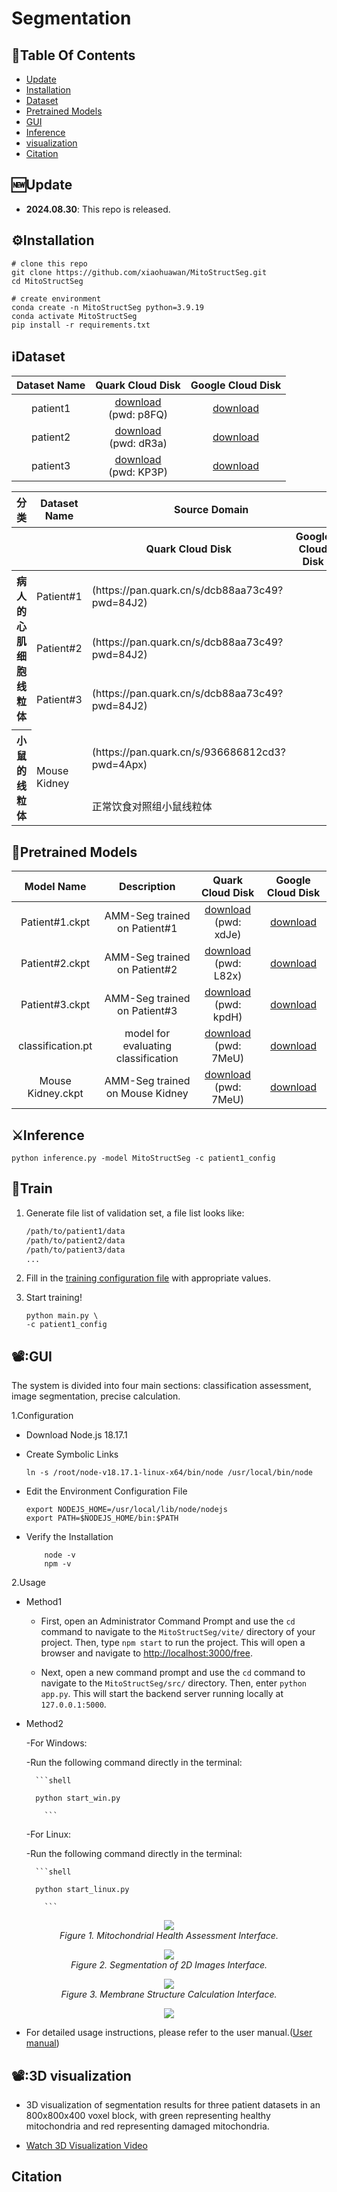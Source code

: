 # Segmentation 

## :book:Table Of Contents

- [Update](#update)
- [Installation](#installation)
- [Dataset](#segmentation_data)
- [Pretrained Models](#pretrained_models)
- [GUI](#Usage)
- [Inference](#inference)
- [visualization](#visualization)
- [Citation](#Citation)

## <a name="update"></a>:new:Update

- **2024.08.30**: This repo is released.

## <a name="installation"></a>:gear:Installation

```shell
# clone this repo
git clone https://github.com/xiaohuawan/MitoStructSeg.git
cd MitoStructSeg

# create environment
conda create -n MitoStructSeg python=3.9.19
conda activate MitoStructSeg
pip install -r requirements.txt
```

## <a name="segmentation_data"></a>ℹ️Dataset

| Dataset Name | Quark Cloud Disk | Google Cloud Disk |
| :---------: | :----------: | :----------: |
| patient1 | [download](https://pan.quark.cn/s/a42ead7affe3)<br>(pwd: p8FQ) | [download](https://drive.google.com/drive/folders/1bPkDxMU8nW0xIE1LyLdTCyvABHjfkNHq?usp=drive_link) | 
| patient2 | [download](https://pan.quark.cn/s/88b45e11fc11)<br>(pwd: dR3a) | [download](https://drive.google.com/drive/folders/1t5eYnyOY06gwRo-xQdVn-rOXE_P-K4N4?usp=drive_link) |
| patient3 | [download](https://pan.quark.cn/s/0153311a7b18)<br>(pwd: KP3P) | [download](https://drive.google.com/drive/folders/1zyUfF5EDRAMEm78bgWoQHL31krvavqC6?usp=drive_link) |



<table class="table-auto w-full border-collapse">
  <!-- 表头 -->
  <thead>
    <tr class="bg-gray-100">
      <th class="border px-4 py-2 text-left font-bold">分类</th>
      <th class="border px-4 py-2 text-left font-bold">Dataset Name</th>
      <th colspan="2" class="border px-4 py-2 text-center font-bold">Source Domain</th>
      <th colspan="2" class="border px-4 py-2 text-center font-bold">Target Domain</th>
      <th colspan="2" class="border px-4 py-2 text-center font-bold">Validation</th>
    </tr>
    <tr class="bg-gray-100">
      <th class="border px-4 py-2 text-left font-bold"></th>
      <th class="border px-4 py-2 text-left font-bold"></th>
      <th class="border px-4 py-2 text-center font-bold">Quark Cloud Disk</th>
      <th class="border px-4 py-2 text-center font-bold">Google Cloud Disk</th>
      <th class="border px-4 py-2 text-center font-bold">Quark Cloud Disk</th>
      <th class="border px-4 py-2 text-center font-bold">Google Cloud Disk</th>
      <th class="border px-4 py-2 text-center font-bold">Quark Cloud Disk</th>
      <th class="border px-4 py-2 text-center font-bold">Google Cloud Disk</th>
    </tr>
  </thead>
  <!-- 表格内容 -->
  <tbody>
    <!-- 病人的心肌细胞线粒体 -->
    <tr>
      <th rowspan="3" class="border px-4 py-2 bg-blue-50 font-bold text-center">病人的心肌细胞线粒体</th>
      <td class="border px-4 py-2 font-bold">Patient#1</td>
      <td class="border px-4 py-2">(https://pan.quark.cn/s/dcb88aa73c49?pwd=84J2)</td>
      <td class="border px-4 py-2 text-center">
        <a href="#" class="text-blue-600 hover:underline mr-2"><i class="fa fa-cloud"></i></a>
        <a href="#" class="text-red-600 hover:underline"><i class="fa fa-google"></i></a>
      </td>
      <td class="border px-4 py-2">(https://pan.quark.cn/s/056b849eb0c2?pwd=8Thb)</td>
      <td class="border px-4 py-2 text-center">
        <a href="#" class="text-blue-600 hover:underline mr-2"><i class="fa fa-cloud"></i></a>
        <a href="#" class="text-red-600 hover:underline"><i class="fa fa-google"></i></a>
      </td>
      <td class="border px-4 py-2">(https://pan.quark.cn/s/60d56940b661?pwd=yZDD)</td>
      <td class="border px-4 py-2 text-center">
        <a href="#" class="text-blue-600 hover:underline mr-2"><i class="fa fa-cloud"></i></a>
        <a href="#" class="text-red-600 hover:underline"><i class="fa fa-google"></i></a>
      </td>
    </tr>
    <tr>
      <td class="border px-4 py-2 font-bold">Patient#2</td>
      <td class="border px-4 py-2">(https://pan.quark.cn/s/dcb88aa73c49?pwd=84J2)</td>
      <td class="border px-4 py-2 text-center">
        <a href="#" class="text-blue-600 hover:underline mr-2"><i class="fa fa-cloud"></i></a>
        <a href="#" class="text-red-600 hover:underline"><i class="fa fa-google"></i></a>
      </td>
      <td class="border px-4 py-2">(https://pan.quark.cn/s/312f08d717b8?pwd=kpUc)</td>
      <td class="border px-4 py-2 text-center">
        <a href="#" class="text-blue-600 hover:underline mr-2"><i class="fa fa-cloud"></i></a>
        <a href="#" class="text-red-600 hover:underline"><i class="fa fa-google"></i></a>
      </td>
      <td class="border px-4 py-2">(https://pan.quark.cn/s/419da953dd64?pwd=1ZyX)</td>
      <td class="border px-4 py-2 text-center">
        <a href="#" class="text-blue-600 hover:underline mr-2"><i class="fa fa-cloud"></i></a>
        <a href="#" class="text-red-600 hover:underline"><i class="fa fa-google"></i></a>
      </td>
    </tr>
    <tr>
      <td class="border px-4 py-2 font-bold">Patient#3</td>
      <td class="border px-4 py-2">(https://pan.quark.cn/s/dcb88aa73c49?pwd=84J2)</td>
      <td class="border px-4 py-2 text-center">
        <a href="#" class="text-blue-600 hover:underline mr-2"><i class="fa fa-cloud"></i></a>
        <a href="#" class="text-red-600 hover:underline"><i class="fa fa-google"></i></a>
      </td>
      <td class="border px-4 py-2">(https://pan.quark.cn/s/60d56940b661?pwd=yZDD)</td>
      <td class="border px-4 py-2 text-center">
        <a href="#" class="text-blue-600 hover:underline mr-2"><i class="fa fa-cloud"></i></a>
        <a href="#" class="text-red-600 hover:underline"><i class="fa fa-google"></i></a>
      </td>
      <td class="border px-4 py-2">(https://pan.quark.cn/s/128e56a52b63?pwd=vAsu)</td>
      <td class="border px-4 py-2 text-center">
        <a href="#" class="text-blue-600 hover:underline mr-2"><i class="fa fa-cloud"></i></a>
        <a href="#" class="text-red-600 hover:underline"><i class="fa fa-google"></i></a>
      </td>
    </tr>
    <!-- 分隔线 -->
    <tr>
      <td colspan="8" class="border-t-2 border-gray-300"></td>
    </tr>
    <!-- 小鼠的线粒体 -->
    <tr>
      <th rowspan="2" class="border px-4 py-2 bg-green-50 font-bold text-center">小鼠的线粒体</th>
      <td rowspan="2" class="border px-4 py-2 font-bold">Mouse Kidney</td>
      <td class="border px-4 py-2">(https://pan.quark.cn/s/936686812cd3?pwd=4Apx)</td>
      <td class="border px-4 py-2 text-center">
        <a href="#" class="text-blue-600 hover:underline mr-2"><i class="fa fa-cloud"></i></a>
        <a href="#" class="text-red-600 hover:underline"><i class="fa fa-google"></i></a>
      </td>
      <td class="border px-4 py-2">(https://pan.quark.cn/s/c224765868e6?pwd=H6Kq)</td>
      <td class="border px-4 py-2 text-center">
        <a href="#" class="text-blue-600 hover:underline mr-2"><i class="fa fa-cloud"></i></a>
        <a href="#" class="text-red-600 hover:underline"><i class="fa fa-google"></i></a>
      </td>
      <td class="border px-4 py-2">(https://pan.quark.cn/s/2e1b809916f8?pwd=TgmZ)</td>
      <td class="border px-4 py-2 text-center">
        <a href="#" class="text-blue-600 hover:underline mr-2"><i class="fa fa-cloud"></i></a>
        <a href="#" class="text-red-600 hover:underline"><i class="fa fa-google"></i></a>
      </td>
    </tr>
    <tr>
      <td class="border px-4 py-2">正常饮食对照组小鼠线粒体</td>
      <td class="border px-4 py-2 text-center">
        <a href="#" class="text-blue-600 hover:underline mr-2"><i class="fa fa-cloud"></i></a>
        <a href="#" class="text-red-600 hover:underline"><i class="fa fa-google"></i></a>
      </td>
      <td class="border px-4 py-2">高脂饮食诱导的代谢应激模型</td>
      <td class="border px-4 py-2 text-center">
        <a href="#" class="text-blue-600 hover:underline mr-2"><i class="fa fa-cloud"></i></a>
        <a href="#" class="text-red-600 hover:underline"><i class="fa fa-google"></i></a>
      </td>
      <td class="border px-4 py-2">野生型小鼠验证基因表达差异</td>
      <td class="border px-4 py-2 text-center">
        <a href="#" class="text-blue-600 hover:underline mr-2"><i class="fa fa-cloud"></i></a>
        <a href="#" class="text-red-600 hover:underline"><i class="fa fa-google"></i></a>
      </td>
    </tr>
  </tbody>
</table>



## <a name="pretrained_models"></a>:dna:Pretrained Models

| Model Name | Description |  Quark Cloud Disk | Google Cloud Disk |  
| :---------: | :----------: | :----------: | :----------: |
| Patient#1.ckpt | AMM-Seg trained on Patient#1  | [download](https://pan.quark.cn/s/5f233e1f1c78)<br>(pwd: xdJe) | [download](https://drive.google.com/file/d/1qtjoYP_fgBqAlzwT7f4V4NSbFhfkoHaS/view?usp=drive_link) |
| Patient#2.ckpt | AMM-Seg trained on Patient#2 | [download](https://pan.quark.cn/s/273efdbd0429)<br>(pwd: L82x) | [download](https://drive.google.com/file/d/1vyqp5L1Xc1s7IMkUx58HNsmvt67TJ5Zt/view?usp=drive_link) |
| Patient#3.ckpt | AMM-Seg trained on Patient#3 | [download](https://pan.quark.cn/s/b00e1a8fc24e)<br>(pwd: kpdH) | [download](https://drive.google.com/file/d/1f5-q3rx9PDeAmgErk4YMnRopuq4pHJif/view?usp=drive_link) |
| classification.pt | model for evaluating classification | [download](https://pan.quark.cn/s/0ae19c46bb04)<br>(pwd: 7MeU) | [download](https://drive.google.com/file/d/1WJ_3EXh0RcMn1LyFHTq7W3Y9vw2hBU5x/view?usp=drive_link) |
| Mouse Kidney.ckpt | AMM-Seg trained on Mouse Kidney | [download](https://pan.quark.cn/s/0ae19c46bb04)<br>(pwd: 7MeU) | [download](https://drive.google.com/file/d/1WJ_3EXh0RcMn1LyFHTq7W3Y9vw2hBU5x/view?usp=drive_link) |

## <a name="inference"></a>:crossed_swords:Inference
    

    python inference.py -model MitoStructSeg -c patient1_config


## <a name="train"></a>:stars:Train

<a name="gen_file_list"></a>
1. Generate file list of validation set, a file list looks like:

    ```txt
    /path/to/patient1/data
    /path/to/patient2/data
    /path/to/patient3/data
    ...
    ```

2. Fill in the [training configuration file](/src/config/patient1_config.yaml) with appropriate values.

3. Start training!

    ```shell
    python main.py \
    -c patient1_config
    ```

## <a name="Usage"></a>📽️:GUI

  The system is divided into four main sections: classification assessment, image segmentation, precise calculation. 
  
1.Configuration

- Download Node.js 18.17.1 
- Create Symbolic Links

    ```shell
    ln -s /root/node-v18.17.1-linux-x64/bin/node /usr/local/bin/node
    ```
- Edit the Environment Configuration File

    ```shell
    export NODEJS_HOME=/usr/local/lib/node/nodejs 
    export PATH=$NODEJS_HOME/bin:$PATH

    ```
-  Verify the Installation

    ```shell
        node -v
        npm -v

    ```

2.Usage

- Method1

    - First, open an Administrator Command Prompt and use the `cd` command to navigate to the `MitoStructSeg/vite/` directory of your project. Then, type `npm start` to run the project. This will open a browser and navigate to [http://localhost:3000/free](http://localhost:3000/free).

    - Next, open a new command prompt and use the `cd` command to navigate to the `MitoStructSeg/src/` directory. Then, enter `python app.py`. This will start the backend server running locally at `127.0.0.1:5000`.

- Method2
  
    -For Windows:
  
    -Run the following command directly in the terminal:
  
        ```shell
  
        python start_win.py

          ```
    -For Linux:
  
    -Run the following command directly in the terminal:
  
        ```shell
  
        python start_linux.py

          ```



<p align="center">
    <img src="images/classify.png"/> <br />
    <em> 
    Figure 1. Mitochondrial Health Assessment Interface.
    </em>
</p>

<p align="center">
    <img src="images/segment.png"/> <br />
    <em> 
    Figure 2. Segmentation of 2D Images Interface.
    </em>
</p>

<p align="center">
    <img src="images/com.jpg"/> <br />
    <em> 
    Figure 3. Membrane Structure Calculation Interface.
    </em>
</p>


<p align="center">
    <a href="https://github.com/xiaohuawan/MitoStructSeg1/blob/main/video/presentation%20workflow.mp4">
        <img src="https://img.shields.io/badge/Watch%20Video-presentation%20workflow.mp4-blue?style=for-the-badge" />
    </a> <br />
</p>


- For detailed usage instructions, please refer to the user manual.([User manual](https://github.com/xiaohuawan/MitoStructSeg1/blob/main/User%20Manual.pdf))

## <a name="3D visualization"></a>📽️:3D visualization

- 3D visualization of segmentation results for three patient datasets in an 800x800x400 voxel block, with green representing healthy mitochondria and red representing damaged mitochondria.

- [Watch 3D Visualization Video](https://github.com/xiaohuawan/MitoStructSeg1/blob/main/video/3D%20visualization.mp4)



## Citation



  
  
  



